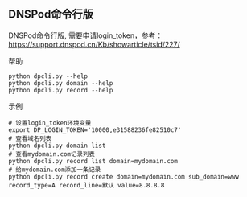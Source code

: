 ## DNSPod命令行版

DNSPod命令行版, 需要申请login_token，参考：https://support.dnspod.cn/Kb/showarticle/tsid/227/

帮助

    python dpcli.py --help
    python dpcli.py domain --help
    python dpcli.py record --help

示例
    
    # 设置login_token环境变量
    export DP_LOGIN_TOKEN='10000,e31588236fe82510c7'
    # 查看域名列表
    python dpcli.py domain list
    # 查看mydomain.com记录列表
    python dpcli.py record list domain=mydomain.com
    # 给mydomain.com添加一条记录
    python dpcli.py record create domain=mydomain.com sub_domain=www record_type=A record_line=默认 value=8.8.8.8

